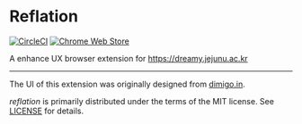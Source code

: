 # Reflation

[![CircleCI](https://circleci.com/gh/reflation/extension.svg?style=svg)](https://circleci.com/gh/reflation/extension)
[![Chrome Web Store](https://img.shields.io/chrome-web-store/v/cabhealjaalicokeompgoedhpnjdknfk?style=flat-square)](https://chrome.google.com/webstore/detail/cabhealjaalicokeompgoedhpnjdknfk)

A enhance UX browser extension for https://dreamy.jejunu.ac.kr

---

The UI of this extension was originally designed from [dimigo.in](https://dimigo.in).

_reflation_ is primarily distributed under the terms of the MIT license. See [LICENSE](./LICENSE) for details.
